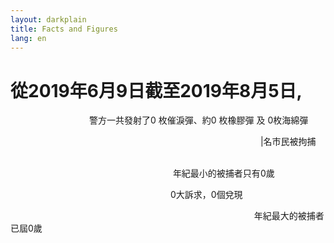 ```yaml
---
layout: darkplain
title: Facts and Figures
lang: en
---
```


# 從2019年6月9日截至2019年8月5日,

<p>&#8195;&#8195;&#8195;&#8195;&#8195;&#8195;&#8195;&#8195;&#8195;警方一共發射了<span id="p1num">0</span> 枚催淚彈、<span id="pnuma">約</span><span id="p2num">0</span> 枚橡膠彈 及 <span id="p3num">0</span>枚海綿彈</p>
<p>&#8195;&#8195;&#8195;&#8195;&#8195;&#8195;&#8195;&#8195;&#8195;&#8195;&#8195;&#8195;&#8195;
	&#8195;&#8195;&#8195;&#8195;&#8195;&#8195;
	&#8195;&#8195;&#8195;&#8195;&#8195;&#8195;&#8195;&#8195;&#8195;<span id="m1num">|</span>名市民被拘捕</p>
<p>&#8195;&#8195;&#8195;&#8195;&#8195;&#8195;&#8195;&#8195;&#8195;
	&#8195;&#8195;&#8195;&#8195;&#8195;&#8195;&#8195;&#8195;&#8195;
	&#8195;&#8195;&#8195;&#8195;&#8195;&#8195;&#8195;&#8195;&#8195;
	&#8195;&#8195;&#8195;&#8195;&#8195;&#8195;&#8195;&#8195;&#8195;
	&#8195;&#8195;&#8195;&#8195;&#8195;&#8195;&#8195;&#8195;&#8195;
	年紀最小的被捕者只有<span id="m2num">0</span>歲 </p>
<p>&#8195;&#8195;&#8195;&#8195;&#8195;&#8195;&#8195;&#8195;&#8195;
	&#8195;&#8195;&#8195;&#8195;&#8195;&#8195;&#8195;&#8195;&#8195;<span id="m4num">0</span>大訴求，<span id="p4num">0</span>個兌現</p>
<p>&#8195;&#8195;&#8195;&#8195;&#8195;&#8195;&#8195;&#8195;&#8195;
	&#8195;&#8195;&#8195;&#8195;
	&#8195;&#8195;&#8195;&#8195;&#8195;&#8195;&#8195;&#8195;&#8195;
	&#8195;&#8195;&#8195;&#8195;&#8195;年紀最大的被捕者已屆<span id="m3num">0</span>歲</p>


<script> 
	function animateValue(id, start, end, duration) {
    // assumes integer values for start and end
    
    var obj = document.getElementById(id);
    var range = end - start;
    // no timer shorter than 50ms (not really visible any way)
    var minTimer = 50;
    // calc step time to show all interediate values
    var stepTime = Math.abs(Math.floor(duration / range));
    
    // never go below minTimer
    stepTime = Math.max(stepTime, minTimer);
    
    // get current time and calculate desired end time
    var startTime = new Date().getTime();
    var endTime = startTime + duration;
    var timer;
  
    function run() {
        var now = new Date().getTime();
        var remaining = Math.max((endTime - now) / duration, 0);
        var value = Math.round(end - (remaining * range));
        obj.innerHTML = value;
        if (value == end) {
            clearInterval(timer);
        }
    }
    
    timer = setInterval(run, stepTime);
    run();
}

animateValue("p1num", 0, 1000, 1000);
animateValue("m1num", 0, 502, 1000);

animateValue("p2num", 0, 160, 1000);
animateValue("m2num", 0, 16, 1000);

animateValue("p3num", 0, 150, 1000);
animateValue("m3num", 0, 76, 1000);

animateValue("p4num", 0, 0, 1000);
animateValue("m4num", 0, 5, 1000);
</script>